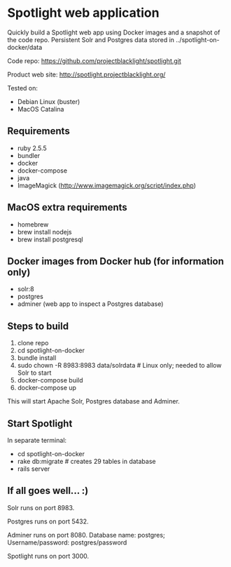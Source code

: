 # Spotlight web application

Quickly build a Spotlight web app using Docker images and a snapshot of the code repo.  Persistent Solr and Postgres data stored in ../spotlight-on-docker/data

Code repo: https://github.com/projectblacklight/spotlight.git

Product web site: http://spotlight.projectblacklight.org/

Tested on:
- Debian Linux (buster)
- MacOS Catalina

## Requirements
- ruby 2.5.5
- bundler
- docker 
- docker-compose 
- java
- ImageMagick (http://www.imagemagick.org/script/index.php)

## MacOS extra requirements
- homebrew
- brew install nodejs
- brew install postgresql

## Docker images from Docker hub (for information only)
- solr:8
- postgres
- adminer (web app to inspect a Postgres database)

## Steps to build
1. clone repo
2. cd spotlight-on-docker
3. bundle install
4. sudo chown -R 8983:8983 data/solrdata # Linux only; needed to allow Solr to start
5. docker-compose build
6. docker-compose up

This will start Apache Solr, Postgres database and Adminer.

## Start Spotlight 
In separate terminal:
- cd spotlight-on-docker
- rake db:migrate  # creates 29 tables in database
- rails server

## If all goes well...  :)

Solr runs on port 8983.

Postgres runs on port 5432.

Adminer runs on port 8080.  Database name: postgres; Username/password: postgres/password

Spotlight runs on port 3000.
